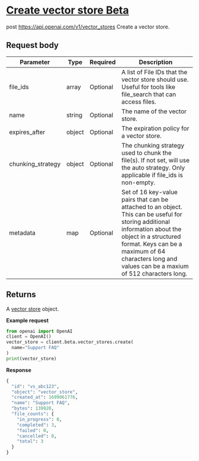 # [Create vector store Beta](/docs/api-reference/vector-stores/create)
post https://api.openai.com/v1/vector_stores 
Create a vector store. 
## Request body 
| Parameter | Type   | Required | Description|
| --- | --- | --- | --- |
| file_ids | array | Optional | A list of File IDs                   that the vector store should use. Useful for tools like                   file_search that can access files.| 
| name | string | Optional | The name of the vector store.| 
| expires_after | object | Optional | The expiration policy for a vector store.| 
| chunking_strategy | object | Optional | The chunking strategy used to chunk the file(s). If not set,                   will use the auto strategy. Only applicable if                   file_ids is non-empty.| 
| metadata | map | Optional | Set of 16 key-value pairs that can be attached to an object.                   This can be useful for storing additional information about                   the object in a structured format. Keys can be a maximum of 64                   characters long and values can be a maxium of 512 characters                   long.| 
## Returns 
A
                [vector store](/docs/api-reference/vector-stores/object)
                object. 

**Example request**
```python
from openai import OpenAI
client = OpenAI()
vector_store = client.beta.vector_stores.create(
  name="Support FAQ"
)
print(vector_store)
```

**Response**
```python
{
  "id": "vs_abc123",
  "object": "vector_store",
  "created_at": 1699061776,
  "name": "Support FAQ",
  "bytes": 139920,
  "file_counts": {
    "in_progress": 0,
    "completed": 3,
    "failed": 0,
    "cancelled": 0,
    "total": 3
  }
}
```
